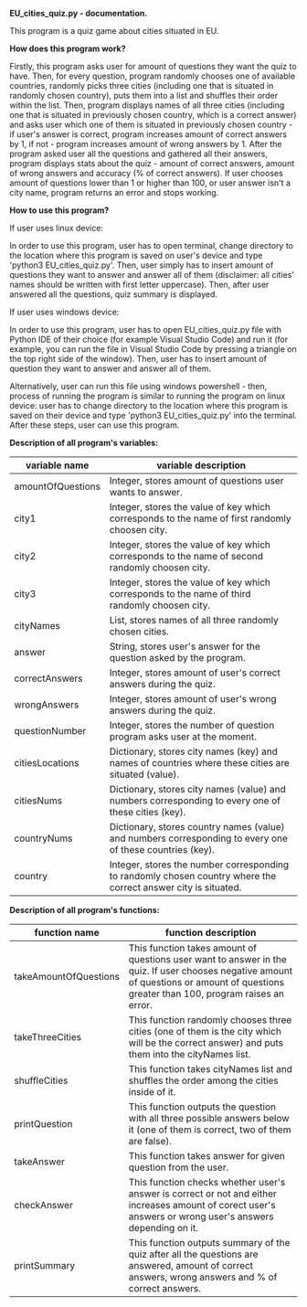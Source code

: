 **EU_cities_quiz.py - documentation.**

This program is a quiz game about cities situated in EU.

**How does this program work?**

Firstly, this program asks user for amount of questions they want the quiz to have. Then, for every question, program randomly chooses one of available countries, randomly picks three cities (including one that is situated in randomly chosen country), puts them into a list and shuffles their order within the list. Then, program displays names of all three cities (including one that is situated in previously chosen country, which is a correct answer) and asks user which one of them is situated in previously chosen country - if user's answer is correct, program increases amount of correct answers by 1, if not - program increases amount of wrong answers by 1. After the program asked user all the questions and gathered all their answers, program displays stats about the quiz - amount of correct answers, amount of wrong answers and accuracy (% of correct answers). If user chooses amount of questions lower than 1 or higher than 100, or user answer isn't a city name, program returns an error and stops working.

**How to use this program?**

If user uses linux device:

In order to use this program, user has to open terminal, change directory to the location where this program is saved on user's device and type 'python3 EU_cities_quiz.py'. Then, user simply has to insert amount of questions they want to answer and answer all of them (disclaimer: all cities' names should be written with first letter uppercase). Then, after user answered all the questions, quiz summary is displayed.

If user uses windows device:

In order to use this program, user has to open EU_cities_quiz.py file with Python IDE of their choice (for example Visual Studio Code) and run it (for example, you can run the file in Visual Studio Code by pressing a triangle on the top right side of the window). Then, user has to insert amount of question they want to answer and answer all of them.

Alternatively, user can run this file using windows powershell - then, process of running the program is similar to running the program on linux device: user has to change directory to the location where this program is saved on their device and type 'python3 EU_cities_quiz.py' into the terminal. After these steps, user can use this program.

**Description of all program's variables:**

| variable name | variable description |
| ------------- | -------------------- |
| amountOfQuestions | Integer, stores amount of questions user wants to answer. |
| city1 | Integer, stores the value of key which corresponds to the name of first randomly choosen city. |
| city2 | Integer, stores the value of key which corresponds to the name of second randomly choosen city. |
| city3 | Integer, stores the value of key which corresponds to the name of third randomly choosen city. |
| cityNames | List, stores names of all three randomly chosen cities. |
| answer | String, stores user's answer for the question asked by the program. |
| correctAnswers | Integer, stores amount of user's correct answers during the quiz. |
| wrongAnswers | Integer, stores amount of user's wrong answers during the quiz. |
| questionNumber | Integer, stores the number of question program asks user at the moment. |
| citiesLocations | Dictionary, stores city names (key) and names of countries where these cities are situated (value). |
| citiesNums | Dictionary, stores city names (value) and numbers corresponding to every one of these cities (key). |
| countryNums | Dictionary, stores country names (value) and numbers corresponding to every one of these countries (key). |
| country | Integer, stores the number corresponding to randomly chosen country where the correct answer city is situated. |

**Description of all program's functions:**

| function name | function description |
| ------------- | -------------------- |
| takeAmountOfQuestions | This function takes amount of questions user want to answer in the quiz. If user chooses negative amount of questions or amount of questions greater than 100, program raises an error. |
| takeThreeCities | This function randomly chooses three cities (one of them is the city which will be the correct answer) and puts them into the cityNames list. |
| shuffleCities | This function takes cityNames list and shuffles the order among the cities inside of it. |
| printQuestion | This function outputs the question with all three possible answers below it (one of them is correct, two of them are false). |
| takeAnswer | This function takes answer for given question from the user. |
| checkAnswer | This function checks whether user's answer is correct or not and either increases amount of corect user's answers or wrong user's answers depending on it. |
| printSummary | This function outputs summary of the quiz after all the questions are answered, amount of correct answers, wrong answers and % of correct answers. |